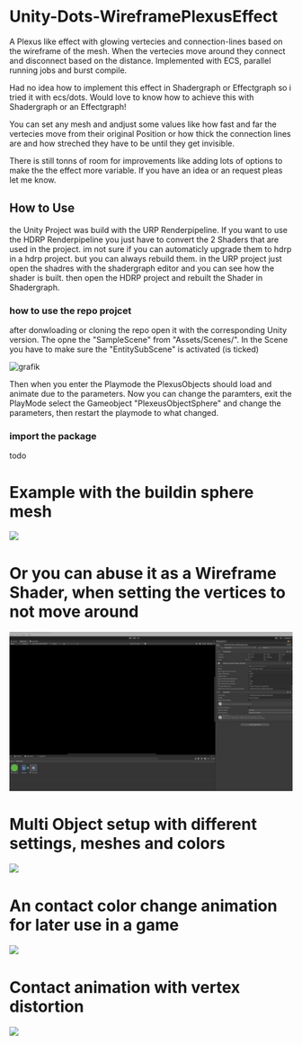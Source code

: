 # Unity-Dots-WireframePlexusEffect
A Plexus like effect with glowing vertecies and connection-lines based on the wireframe of the mesh. When the vertecies move around they connect and disconnect based on the distance. Implemented with ECS, parallel running jobs and burst compile.

Had no idea how to implement this effect in Shadergraph or Effectgraph so i tried it with ecs/dots. Would love to know how to achieve this with Shadergraph or an Effectgraph!

You can set any mesh and andjust some values like how fast and far the vertecies move from their original Position or how thick the connection lines are and how streched they have to be until they get invisible.

There is still tonns of room for improvements like adding lots of options to make the the effect more variable. If you have an idea or an request pleas let me know.

## How to Use
the Unity Project was build with the URP Renderpipeline. If you want to use the HDRP Renderpipeline you just have to convert the 2 Shaders that are used in the project. im not sure if you can automaticly upgrade them to hdrp in a hdrp project. but you can always rebuild them. in the URP project just open the shadres with the shadergraph editor and you can see how the shader is built. then open the HDRP project and rebuilt the Shader in Shadergraph.

### how to use the repo projcet
after donwloading or cloning the repo open it with the corresponding Unity version. The opne the "SampleScene" from "Assets/Scenes/". 
In the Scene you have to make sure the "EntitySubScene" is activated (is ticked) 

![grafik](https://github.com/user-attachments/assets/200b3a8f-5acc-428c-94f6-6f722e4d659f)

Then when you enter the Playmode the PlexusObjects should load and animate due to the parameters.
Now you can change the paramters, exit the PlayMode select the Gameobject "PlexeusObjectSphere" and change the parameters, then restart the playmode to what changed.

### import the package
todo

# Example with the buildin sphere mesh

![](https://github.com/Strieglitz/Unity-Dots-WireframePlexusEffect/blob/main/effect.gif)

# Or you can abuse it as a Wireframe Shader, when setting the vertices to not move around

![](https://github.com/Strieglitz/Unity-Dots-WireframePlexusEffect/blob/main/effect2.gif)

# Multi Object setup with different settings, meshes and colors

![](https://github.com/Strieglitz/Unity-Dots-WireframePlexusEffect/blob/main/effect3.gif)

# An contact color change animation for later use in a game

![](https://github.com/Strieglitz/Unity-Dots-WireframePlexusEffect/blob/main/effect4.gif)

# Contact animation with vertex distortion

![](https://github.com/Strieglitz/Unity-Dots-WireframePlexusEffect/blob/main/effect5.gif)
